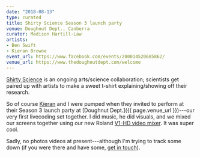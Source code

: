 ```yaml
---
date: "2018-08-13"
type: curated
title: Shirty Science Season 3 launch party
venue: Doughnut Dept., Canberra
curator: Madison Hartill-Law
artists:
- Ben Swift
- Kieran Browne
event_url: https://www.facebook.com/events/200014520685862/
venue_url: https://www.thedoughnutdept.com/welcome
---
```


[Shirty Science](https://kieranbrowne.com) is an ongoing arts/science
collaboration; scientists get paired up with artists to make a sweet t-shirt
explaining/showing off their research.

So of course [Kieran](https://kieranbrowne.com) and I were pumped when they
invited to perform at their Season 3 launch party at [Doughnut Dept.]({{
page.venue_url }})---our very first livecoding set together. I did music, he did
visuals, and we mixed our screens together using our new Roland [V1-HD video
mixer](https://proav.roland.com/global/products/v-1hd/). It was super cool.

Sadly, no photos videos at present---although I'm trying to track some down (if
you were there and have some, [get in touch](mailto:ben.swift@anu.edu.au)).
